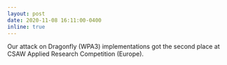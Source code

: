 ```yaml
---
layout: post
date: 2020-11-08 16:11:00-0400
inline: true
---
```


<a href="https://api.accredible.com/v1/frontend/credential_website_embed_image/certificate/26182726?key=fa89490f601f74dc0406c74c5e350d014ecc0a85d5ed7bc8b5bc118713c078b6"><i class="fas fa-award"></i></a> Our attack on Dragonfly (WPA3) implementations got the second place at CSAW Applied Research Competition (Europe).